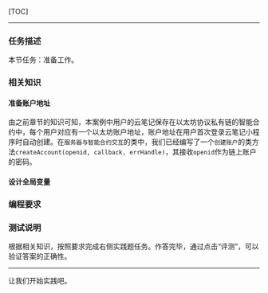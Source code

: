 [TOC]

---

### 任务描述

本节任务：准备工作。

### 相关知识

#### 准备账户地址

由之前章节的知识可知，本案例中用户的云笔记保存在以太坊协议私有链的智能合约中，每个用户对应有一个以太坊账户地址，账户地址在用户首次登录云笔记小程序时自动创建。在`服务器与智能合约交互`的类中，我们已经编写了一个`创建账户`的类方法`createAccount(openid, callback, errHandle)`，其接收`openid`作为链上账户的密码。


#### 设计全局变量

### 编程要求



### 测试说明

根据相关知识，按照要求完成右侧实践题任务。作答完毕，通过点击“评测”，可以验证答案的正确性。

---

让我们开始实践吧。